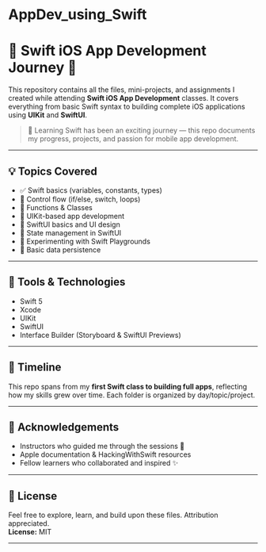 # AppDev_using_Swift
# 📱 Swift iOS App Development Journey 🚀

This repository contains all the files, mini-projects, and assignments I created while attending **Swift iOS App Development** classes. It covers everything from basic Swift syntax to building complete iOS applications using **UIKit** and **SwiftUI**.

> 🧠 Learning Swift has been an exciting journey — this repo documents my progress, projects, and passion for mobile app development.

---

## 💡 Topics Covered

- ✅ Swift basics (variables, constants, types)
- 🔁 Control flow (if/else, switch, loops)
- 🧩 Functions & Classes
- 🎨 UIKit-based app development
- 🌈 SwiftUI basics and UI design
- 🔄 State management in SwiftUI
- 🧪 Experimenting with Swift Playgrounds
- 💾 Basic data persistence


---

## 🧰 Tools & Technologies

- Swift 5
- Xcode
- UIKit
- SwiftUI
- Interface Builder (Storyboard & SwiftUI Previews)

---

## 📅 Timeline

This repo spans from my **first Swift class to building full apps**, reflecting how my skills grew over time. Each folder is organized by day/topic/project.

---

## 🙌 Acknowledgements

- Instructors who guided me through the sessions 🙏
- Apple documentation & HackingWithSwift resources
- Fellow learners who collaborated and inspired ✨

---

## 📜 License

Feel free to explore, learn, and build upon these files. Attribution appreciated.  
**License:** MIT

---
